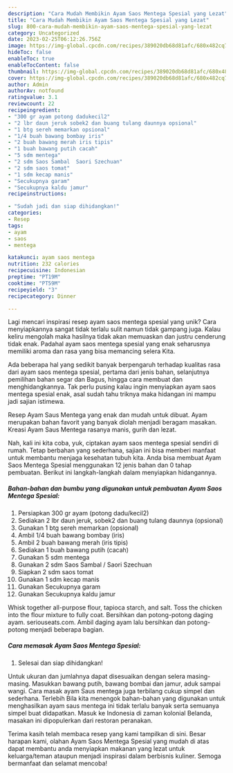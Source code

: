 ```yaml
---
description: "Cara Mudah Membikin Ayam Saos Mentega Spesial yang Lezat"
title: "Cara Mudah Membikin Ayam Saos Mentega Spesial yang Lezat"
slug: 800-cara-mudah-membikin-ayam-saos-mentega-spesial-yang-lezat
category: Uncategorized
date: 2023-02-25T06:12:26.756Z
image: https://img-global.cpcdn.com/recipes/389020db68d81afc/680x482cq70/ayam-saos-mentega-spesial-foto-resep-utama.jpg
hideToc: false
enableToc: true
enableTocContent: false
thumbnail: https://img-global.cpcdn.com/recipes/389020db68d81afc/680x482cq70/ayam-saos-mentega-spesial-foto-resep-utama.jpg
cover: https://img-global.cpcdn.com/recipes/389020db68d81afc/680x482cq70/ayam-saos-mentega-spesial-foto-resep-utama.jpg
author: Admin
authorAv: notfound
ratingvalue: 3.1
reviewcount: 22
recipeingredient:
- "300 gr ayam potong dadukecil2"
- "2 lbr daun jeruk sobek2 dan buang tulang daunnya opsional"
- "1 btg sereh memarkan opsional"
- "1/4 buah bawang bombay iris"
- "2 buah bawang merah iris tipis"
- "1 buah bawang putih cacah"
- "5 sdm mentega"
- "2 sdm Saos Sambal  Saori Szechuan"
- "2 sdm saos tomat"
- "1 sdm kecap manis"
- "Secukupnya garam"
- "Secukupnya kaldu jamur"
recipeinstructions:

- "Sudah jadi dan siap dihidangkan!"
categories:
- Resep
tags:
- ayam
- saos
- mentega

katakunci: ayam saos mentega 
nutrition: 232 calories
recipecuisine: Indonesian
preptime: "PT19M"
cooktime: "PT59M"
recipeyield: "3"
recipecategory: Dinner

---
```





Lagi mencari inspirasi resep ayam saos mentega spesial yang unik? Cara menyiapkannya sangat tidak terlalu sulit namun tidak gampang juga. Kalau keliru mengolah maka hasilnya tidak akan memuaskan dan justru cenderung tidak enak. Padahal ayam saos mentega spesial yang enak seharusnya memiliki aroma dan rasa yang bisa memancing selera Kita.





Ada beberapa hal yang sedikit banyak berpengaruh terhadap kualitas rasa dari ayam saos mentega spesial, pertama dari jenis bahan, selanjutnya pemilihan bahan segar dan Bagus, hingga cara membuat dan menghidangkannya. Tak perlu pusing kalau ingin menyiapkan ayam saos mentega spesial enak,      asal sudah tahu triknya maka hidangan ini mampu jadi sajian istimewa.














Resep Ayam Saus Mentega yang enak dan mudah untuk dibuat. Ayam merupakan bahan favorit yang banyak diolah menjadi beragam masakan. Kreasi Ayam Saus Mentega rasanya manis, gurih dan lezat.






Nah, kali ini kita coba, yuk, ciptakan ayam saos mentega spesial sendiri di rumah. Tetap berbahan yang sederhana, sajian ini bisa memberi manfaat untuk membantu menjaga kesehatan tubuh kita. Anda bisa membuat Ayam Saos Mentega Spesial menggunakan 12 jenis bahan dan 0 tahap pembuatan. Berikut ini langkah-langkah dalam menyiapkan hidangannya.

<!--inarticleads1-->

##### Bahan-bahan dan bumbu yang digunakan untuk pembuatan Ayam Saos Mentega Spesial:

1. Persiapkan 300 gr ayam (potong dadu/kecil2)
1. Sediakan 2 lbr daun jeruk, sobek2 dan buang tulang daunnya (opsional)
1. Gunakan 1 btg sereh memarkan (opsional)
1. Ambil 1/4 buah bawang bombay (iris)
1. Ambil 2 buah bawang merah (iris tipis)
1. Sediakan 1 buah bawang putih (cacah)
1. Gunakan 5 sdm mentega
1. Gunakan 2 sdm Saos Sambal / Saori Szechuan
1. Siapkan 2 sdm saos tomat
1. Gunakan 1 sdm kecap manis
1. Gunakan Secukupnya garam
1. Gunakan Secukupnya kaldu jamur


Whisk together all-purpose flour, tapioca starch, and salt. Toss the chicken into the flour mixture to fully coat. Bersihkan dan potong-potong daging ayam. seriouseats.com. Ambil daging ayam lalu bersihkan dan potong-potong menjadi beberapa bagian. 

<!--inarticleads2-->

##### Cara memasak Ayam Saos Mentega Spesial:


1. Selesai dan siap dihidangkan!

Untuk ukuran dan jumlahnya dapat disesuaikan dengan selera masing-masing. Masukkan bawang putih, bawang bombai dan jamur, aduk sampai wangi. Cara masak ayam Saus mentega juga terbilang cukup simpel dan sederhana. Terlebih Bila kita menengok bahan-bahan yang digunakan untuk menghasilkan ayam saus mentega ini tidak terlalu banyak serta semuanya simpel buat didapatkan. Masuk ke Indonesia di zaman kolonial Belanda, masakan ini dipopulerkan dari restoran peranakan. 

Terima kasih telah membaca resep yang kami tampilkan di sini. Besar harapan kami, olahan Ayam Saos Mentega Spesial yang mudah di atas dapat membantu anda menyiapkan makanan yang lezat untuk keluarga/teman ataupun menjadi inspirasi dalam berbisnis kuliner. Semoga bermanfaat dan selamat mencoba!
